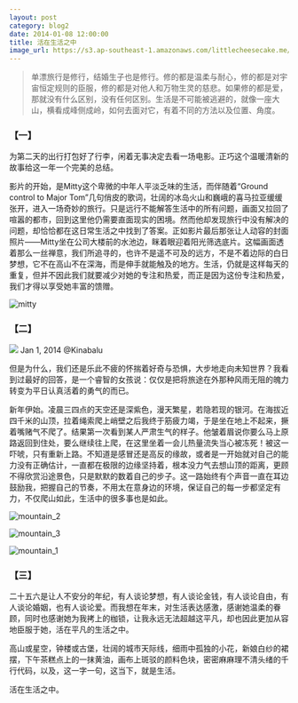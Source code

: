 ```yaml
---
layout: post
category: blog2
date: 2014-01-08 12:00:00
title: 活在生活之中
image_url: https://s3.ap-southeast-1.amazonaws.com/littlecheesecake.me/blog-post/blog2/archive/15562347823_60907379d6_k.jpg
---
```


>单漂旅行是修行，结婚生子也是修行。修的都是温柔与耐心，修的都是对宇宙恒定规则的臣服，修的都是对他人和万物生灵的慈悲。如果修的都是爱，那就没有什么区别，没有任何区别。生活是不可能被逃避的，就像一座大山，横看成峰侧成岭，如何去面对它，有着不同的方法以及位置、角度。

### 【一】

为第二天的出行打包好了行李，闲着无事决定去看一场电影。正巧这个温暖清新的故事给这一年一个完美的总结。

影片的开始，是Mitty这个卑微的中年人平淡乏味的生活，而伴随着“Ground control to Major Tom”几句俏皮的歌词，壮阔的冰岛火山和巍峨的喜马拉亚缓缓张开，进入一场奇妙的旅行。只是远行不能解答生活中的所有问题，画面又拉回了喧嚣的都市，回到这里他仍需要直面现实的困境。然而他却发现旅行中没有解决的问题，却恰恰都在这日常生活之中找到了答案。正如影片最后那张让人动容的封面照片——Mitty坐在公司大楼前的水池边，眯着眼迎着阳光筛选底片。这幅画面透着那么一丝禅意，我们所追寻的，也许不是遥不可及的远方，不是不着边际的白日梦想，它不在高山不在深海，而是伸手就能触及的地方。生活，仍就是这样每天的重复，但并不因此我们就要减少对她的专注和热爱，而正是因为这份专注和热爱，我们才得以享受她丰富的馈赠。

![mitty](https://s3.ap-southeast-1.amazonaws.com/littlecheesecake.me/blog-post/blog2/archive/16395144684_86723e322b_o.jpg)

### 【二】

<div class="image-banner">
    <img src="https://s3.ap-southeast-1.amazonaws.com/littlecheesecake.me/blog-post/blog2/archive/15994832290_d6e11d09c6_h.jpg">
    <span>Jan 1, 2014 @Kinabalu</span>
</div>

但是为什么，我们还是乐此不疲的怀揣着好奇与恐惧，大步地走向未知世界？我看到过最好的回答，是一个睿智的女孩说：仅仅是把将旅途在外那种风雨无阻的魄力转变为平日认真活着的勇气的而已。

新年伊始。凌晨三四点的天空还是深紫色，漫天繁星，若隐若现的银河。在海拔近四千米的山顶，拉着绳索爬上峭壁之后我终于筋疲力竭，于是坐在地上不起来，撅着嘴赌气不爬了。结果第一次看到某人严肃生气的样子。他皱着眉说你要么马上原路返回到住处，要么继续往上爬，在这里坐着一会儿热量流失当心被冻死！被这一吓唬，只有重新上路。不知道是感冒还是高反的缘故，或者是一开始就对自己的能力没有正确估计，一直都在极限的边缘坚持着，根本没力气去想山顶的距离，更顾不得欣赏沿途景色，只是默默的数着自己的步子。这一路始终有个声音一直在耳边鼓励我，把握自己的节奏，不用太在意身边的环境，保证自己的每一步都坚定有力，不仅爬山如此，生活中的很多事也是如此。

![mountain_2](https://s3.ap-southeast-1.amazonaws.com/littlecheesecake.me/blog-post/blog2/archive/15559775494_8c18198c5c_h.jpg)

![mountain_3](https://s3.ap-southeast-1.amazonaws.com/littlecheesecake.me/blog-post/blog2/archive/16180265471_26c917e15a_h.jpg)

![mountain_1](http://s3.ap-southeast-1.amazonaws.com/littlecheesecake.me/blog-post/blog2/archive/16182145015_5b68c373c9_k.jpg)

### 【三】

二十五六是让人不安分的年纪，有人谈论梦想，有人谈论金钱，有人谈论自由，有人谈论婚姻，也有人谈论爱。而我想在年末，对生活表达感激，感谢她温柔的眷顾，同时也感谢她为我拷上的枷锁，让我永远无法超越这平凡，却也因此更加从容地臣服于她，活在平凡的生活之中。

高山或星空，钟楼或古堡，壮阔的城市天际线，细雨中孤独的小花，新娘白纱的裙摆，下午茶糕点上的一抹黄油，画布上斑驳的颜料色块，密密麻麻理不清头绪的千行代码，以及，这一字一句，这当下，就是生活。

活在生活之中。